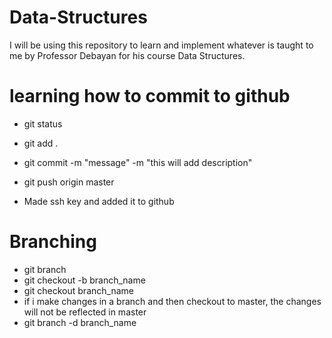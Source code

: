 # Data-Structures
I will be using this repository to learn and implement whatever is taught to me by Professor Debayan for his course Data Structures.


# learning how to commit to github
- git status
- git add .
- git commit -m "message" -m "this will add description"
- git push origin master

- Made ssh key and added it to github

# Branching
- git branch
- git checkout -b branch_name
- git checkout branch_name
- if i make changes in a branch and then checkout to master, the changes will not be reflected in master
- git branch -d branch_name